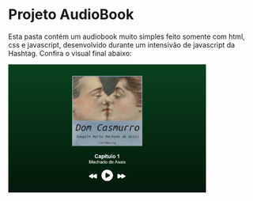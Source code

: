 # Projeto AudioBook

Esta pasta contém um audiobook muito simples feito somente com html, css e javascript, desenvolvido durante um intensivão de javascript da Hashtag. Confira o visual final abaixo:

<img src = "./imagens/visual.jpg" alt = "imagem-da-interface" width = "400px">